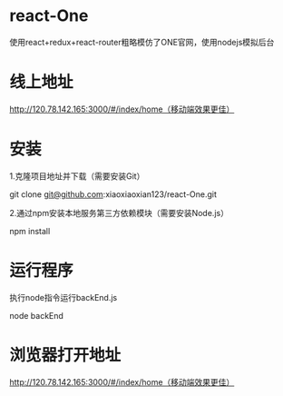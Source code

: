 # react-One
使用react+redux+react-router粗略模仿了ONE官网，使用nodejs模拟后台
# 线上地址
http://120.78.142.165:3000/#/index/home（移动端效果更佳）
# 安装
1.克隆项目地址并下载（需要安装Git）


git clone git@github.com:xiaoxiaoxian123/react-One.git

2.通过npm安装本地服务第三方依赖模块（需要安装Node.js）

npm install
# 运行程序
执行node指令运行backEnd.js


node backEnd
# 浏览器打开地址
http://120.78.142.165:3000/#/index/home（移动端效果更佳）
